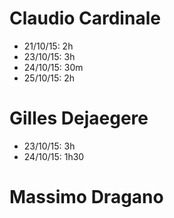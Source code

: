 # Claudio Cardinale
* 21/10/15: 2h
* 23/10/15: 3h
* 24/10/15: 30m
* 25/10/15: 2h

# Gilles Dejaegere
* 23/10/15: 3h
* 24/10/15: 1h30

# Massimo Dragano
